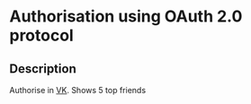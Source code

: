 # Authorisation using OAuth 2.0 protocol
## Description
Authorise in [VK](https://vk.com). Shows 5 top friends
